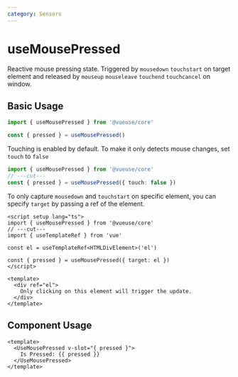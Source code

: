 ```yaml
---
category: Sensors
---
```


# useMousePressed

Reactive mouse pressing state. Triggered by `mousedown` `touchstart` on target element and released by `mouseup` `mouseleave` `touchend` `touchcancel` on window.

## Basic Usage

```ts
import { useMousePressed } from '@vueuse/core'

const { pressed } = useMousePressed()
```

Touching is enabled by default. To make it only detects mouse changes, set `touch` to `false`

```ts
import { useMousePressed } from '@vueuse/core'
// ---cut---
const { pressed } = useMousePressed({ touch: false })
```

To only capture `mousedown` and `touchstart` on specific element, you can specify `target` by passing a ref of the element.

```vue
<script setup lang="ts">
import { useMousePressed } from '@vueuse/core'
// ---cut---
import { useTemplateRef } from 'vue'

const el = useTemplateRef<HTMLDivElement>('el')

const { pressed } = useMousePressed({ target: el })
</script>

<template>
  <div ref="el">
    Only clicking on this element will trigger the update.
  </div>
</template>
```

## Component Usage

```vue
<template>
  <UseMousePressed v-slot="{ pressed }">
    Is Pressed: {{ pressed }}
  </UseMousePressed>
</template>
```
